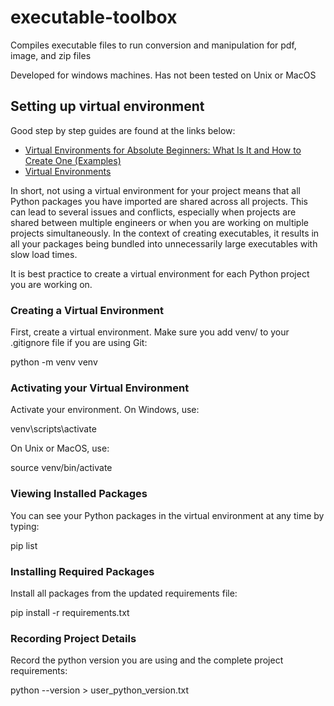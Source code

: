 # executable-toolbox

Compiles executable files to run conversion and manipulation for pdf, image, and zip files 

Developed for windows machines. Has not been tested on Unix or MacOS

## Setting up virtual environment

Good step by step guides are found at the links below: 
- [Virtual Environments for Absolute Beginners: What Is It and How to Create One (Examples)](https://towardsdatascience.com/virtual-environments-for-absolute-beginners-what-is-it-and-how-to-create-one-examples-a48da8982d4b)
- [Virtual Environments](]https://towardsdatascience.com/virtual-environments-104c62d48c54)

In short, not using a virtual environment for your project means that all Python packages you have imported are shared across all projects. This can lead to several issues and conflicts, especially when projects are shared between multiple engineers or when you are working on multiple projects simultaneously. In the context of creating executables, it results in all your packages being bundled into unnecessarily large executables with slow load times.

It is best practice to create a virtual environment for each Python project you are working on.

### Creating a Virtual Environment

First, create a virtual environment. Make sure you add venv/ to your .gitignore file if you are using Git:

python -m venv venv

### Activating your Virtual Environment

Activate your environment. On Windows, use:

venv\scripts\activate

On Unix or MacOS, use:

source venv/bin/activate

### Viewing Installed Packages

You can see your Python packages in the virtual environment at any time by typing:

pip list

### Installing Required Packages

Install all packages from the updated requirements file:

pip install -r requirements.txt

### Recording Project Details

Record the python version you are using and the complete project requirements:

python --version > user_python_version.txt
